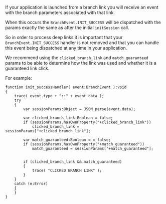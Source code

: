 
If your application is launched from a branch link you will receive an event with the branch parameters associated with that link.

When this occurs the `BranchEvent.INIT_SUCCESS` will be dispatched with the params exactly the same as after the initial `initSession` call.

So in order to process deep links it is important that your `BranchEvent.INIT_SUCCESS` handler is not removed and that you can handle this event being dispatched at any time in your application.

We recommend using the `clicked_branch_link` and `match_guaranteed` params to be able to determine how the link was used and whether it is a guaranteed link click. 

For example:

```as3
function init_successHandler( event:BranchEvent ):void
{
    trace( event.type + "::" + event.data );
    try
    {
        var sessionParams:Object = JSON.parse(event.data);
        
        var clicked_branch_link:Boolean = false;
        if (sessionParams.hasOwnProperty("+clicked_branch_link"))
            clicked_branch_link = sessionParams["+clicked_branch_link"];
        
        var match_guaranteed:Boolean = = false;
        if (sessionParams.hasOwnProperty("+match_guaranteed"))
            match_guaranteed = sessionParams["+match_guaranteed"];
            
        
        if (clicked_branch_link && match_guaranteed)
        {
            trace( "CLICKED BRANCH LINK" );
        }
    }
    catch (e:Error)
    {
    }
}
```
